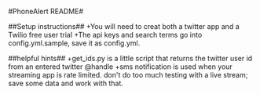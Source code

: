 #PhoneAlert README#

##Setup instructions##
+You will need to creat both a twitter app and a Twilio free user trial
+The api keys and search terms go into config.yml.sample, save it as config.yml.

##helpful hints##
+get_ids.py is a little script that returns the twitter user id from an entered twitter @handle
+sms notification is used when your streaming app is rate limited. don't do too much testing with a live stream; save some data and work with that.

